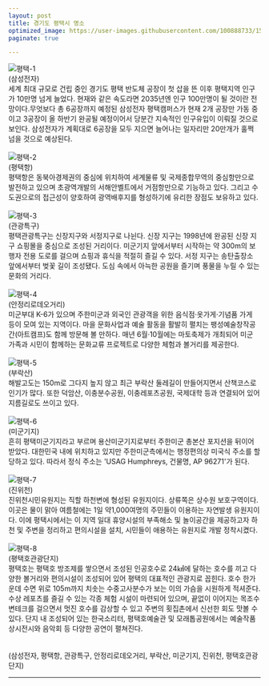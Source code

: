 ```yaml
---
layout: post
title: 경기도 평택시 명소
optimized_image: https://user-images.githubusercontent.com/100888733/156873473-4efb3a82-0138-4809-9c9d-0d1b86bb87ff.jpg
paginate: true

---
```

![평택-1](https://user-images.githubusercontent.com/100888733/156863195-3b37b39e-65c9-4dd5-81e9-0412bff059d0.jpg) <br>
(삼성전자) <br>
세계 최대 규모로 건립 중인 경기도 평택 반도체 공장이 첫 삽을 뜬 이후 평택지역 인구가 10만명 넘게 늘었다. 현재와 같은 속도라면 2035년엔 인구 100만명이 될 것이란 전망이다.무엇보다 총 6공장까지 예정된 삼성전자 평택캠퍼스가 현재 2개 공장만 가동 중이고 3공장이 올 하반기 완공될 예정이어서 당분간 지속적인 인구유입이 이뤄질 것으로 보인다. 삼성전자가 계획대로 6공장을 모두 지으면 늘어나는 일자리만 20만개가 훌쩍 넘을 것으로 예상된다.
<br> <br>
![평택-2](https://user-images.githubusercontent.com/100888733/156863184-2ab7fb2a-e14d-4ca1-a716-14562122602d.jpg) <br>
(평택항) <br>
평택항은 동북아경제권의 중심에 위치하여 세계물류 및 국제종합무역의 중심항만으로 발전하고 있으며 초광역개발의 서해안벨트에서 거점항만으로 기능하고 있다. 그리고 수도권으로의 접근성이 양호하여 광역배후지를 형성하기에 유리한 장점도 보유하고 있다. 
<br> <br>
![평택-3](https://user-images.githubusercontent.com/100888733/156863187-9908e74c-dbf2-4839-96c0-3a327241cff9.jpg)
<br>(관광특구) <br>
평택관광특구는 신장지구와 서정지구로 나뉜다. 신장 지구는 1998년에 완공된 신장 지구 쇼핑몰을 중심으로 조성된 거리이다. 미군기지 앞에서부터 시작하는 약 300m의 보행자 전용 도로를 걸으며 쇼핑과 휴식을 적절히 즐길 수 있다. 서정 지구는 송탄출장소 앞에서부터 벚꽃 길이 조성됐다. 도심 속에서 아늑한 공원을 즐기며 풍물을 누릴 수 있는 문화의 거리다.
<br> <br>
![평택-4](https://user-images.githubusercontent.com/100888733/156863188-107bc7fa-ea5a-4318-916e-c2e6db0aaa83.jpg)
<br>(안정리로데오거리) <br>
미군부대 K-6가 있으며 주한미군과 외국인 관광객을 위한 음식점·옷가게·기념품 가게 등이 모여 있는 지역이다. 마을 문화사업과 예술 활동을 활발히 펼치는 팽성예술창작공간(아트캠프)도 함께 방문해 볼 만하다. 매년 6월·10월에는 마토축제가 개최되어 미군 가족과 시민이 함께하는 문화교류 프로젝트로 다양한 체험과 볼거리를 제공한다.
<br> <br>
![평택-5](https://user-images.githubusercontent.com/100888733/156863189-71c984be-5d90-4b0d-a4ae-25ce6c8e82b6.jpg)
<br>(부락산) <br>
해발고도는 150m로 그다지 높지 않고 최근 부락산 둘레길이 만들어지면서 산책코스로 인기가 많다. 또한 덕암산, 이충분수공원, 이충레포츠공원, 국제대학 등과 연결되어 있어 지름길로도 쓰이고 있다.
<br> <br>
![평택-6](https://user-images.githubusercontent.com/100888733/156863191-11384d66-88a4-451c-8e0b-4ac7456bace3.jpg)
<br>(미군기지) <br>
흔히 평택미군기지라고 부르며 용산미군기지로부터 주한미군 총본산 포지션을 뒤이어받았다. 대한민국 내에 위치하고 있지만 주한미군측에서는 행정편의상 미국식 주소를 할당하고 있다. 따라서 정식 주소는 'USAG Humphreys, 건물명, AP 96271'가 된다.
<br> <br>
![평택-7](https://user-images.githubusercontent.com/100888733/156863193-6cbc7760-f629-4035-822c-e37122e75a61.jpg)
<br>(진위천) <br>
진위천시민유원지는 직할 하천변에 형성된 유원지이다. 상류쪽은 상수원 보호구역이다. 이곳은 물이 맑아 여름철에는 1일 약1,000여명의 주민들이 이용하는 자연발생 유원지이다. 이에 평택시에서는 이 지역 일대 휴양시설의 부족해소 및 놀이공간을 제공하고자 하천 및 주변을 정리하고 편의시설을 설치, 시민들이 애용하는 유원지로 개발 정착시켰다.
<br> <br>
![평택-8](https://user-images.githubusercontent.com/100888733/156863194-8a9af5e1-1899-42e6-9ae9-0f7d380ecd93.jpg)
<br>(평택호관광단지) <br>
평택호는 평택호 방조제를 쌓으면서 조성된 인공호수로 24㎢에 달하는 호수를 끼고 다양한 볼거리와 편의시설이 조성되어 있어 평택의 대표적인 관광지로 꼽힌다. 호수 한가운데 수면 위로 105m까지 치솟는 수중고사분수가 보는 이의 가슴을 시원하게 적셔준다. 수상 레포츠를 즐길 수 있는 각종 체험 시설이 마련되어 있으며, 끝없이 이어지는 목조수변테크를 걸으면서 멋진 호수를 감상할 수 있고 주변의 횟집촌에서 신선한 회도 맛볼 수 있다. 단지 내 조성되어 있는 한국소리터, 평택호예술관 및 모래톱공원에서는 예술작품 상시전시와 음악회 등 다양한 공연이 펼쳐진다. <br> <br>     
(삼성전자, 평택항, 관광특구, 안정리로데오거리, 부락산, 미군기지, 진위천, 평택호관광단지) <br>  

---
